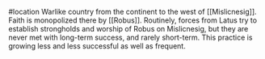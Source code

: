 #location 
Warlike country from the continent to the west of [[Mislicnesig]]. Faith is monopolized there by [[Robus]]. Routinely, forces from Latus try to establish strongholds and worship of Robus on Mislicnesig, but they are never met with long-term success, and rarely short-term. This practice is growing less and less successful as well as frequent.
